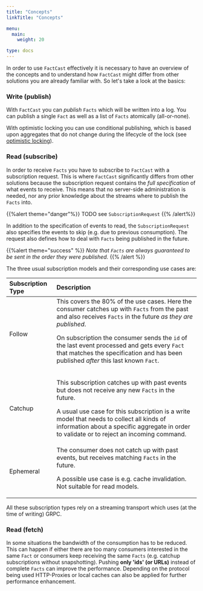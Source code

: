 ```yaml
---
title: "Concepts"
linkTitle: "Concepts"

menu:
  main:
    weight: 20

type: docs
---
```


In order to use `FactCast` effectively it is necessary to have an overview of the concepts and to understand
how `FactCast` might differ from other solutions you are already familiar with. So let's take a look at the basics:

### Write (publish)

With `FactCast` you can _publish_ `Facts` which will be written into a log. You can publish a single `Fact` as well as a
list of `Facts` atomically (all-or-none).

With optimistic locking you can use conditional publishing, which is based upon aggregates that do not change during the
lifecycle of the lock (see [optimistic locking](/usage/lowlevel/java/optimistic_locking)).

### Read (subscribe)

In order to receive `Facts` you have to subscribe to `FactCast` with a subscription request. This is where `FactCast`
significantly differs from other solutions because the subscription request contains the _full specification_ of what
events to receive. This means that no server-side administration is needed, nor any prior knowledge about the streams
where to publish the `Facts` into.

{{%alert theme="danger"%}} TODO see `SubscriptionRequest` {{% /alert%}}

In addition to the specification of events to read, the `SubscriptionRequest` also specifies the events to skip (e.g.
due to previous consumption). The request also defines how to deal with `Facts` being published in the future.

{{%alert theme="success" %}} _Note that `Facts` are always guaranteed to be sent in the order they were published._ {{%
/alert %}}

The three usual subscription models and their corresponding use cases are:

| Subscription Type | Description                                                                                                                                                                                                                                                                                                                                               |
| :---------------- | :-------------------------------------------------------------------------------------------------------------------------------------------------------------------------------------------------------------------------------------------------------------------------------------------------------------------------------------------------------- |
| Follow            | This covers the 80% of the use cases. Here the consumer catches up with `Facts` from the past and also receives `Facts` in the future _as they are published_. <p>On subscription the consumer sends the `id` of the last event processed and gets every `Fact` that matches the specification and has been published _after_ this last known `Fact`.</p> |
| Catchup           | <p>This subscription catches up with past events but does not receive any new `Facts` in the future.</p> <p>A usual use case for this subscription is a write model that needs to collect all kinds of information about a specific aggregate in order to validate or to reject an incoming command.</p>                                                  |
| Ephemeral         | The consumer does not catch up with past events, but receives matching `Facts` in the future. <p>A possible use case is e.g. cache invalidation. Not suitable for read models.</p>                                                                                                                                                                        |

All these subscription types rely on a streaming transport which uses (at the time of writing) GRPC.

### Read (fetch)

In some situations the bandwidth of the consumption has to be reduced. This can happen if either there are too many
consumers interested in the same `Fact` or consumers keep receiving the same `Facts` (e.g. catchup subscriptions without
snapshotting). Pushing **only 'ids' (or URLs)** instead of complete `Facts` can improve the performance. Depending on
the protocol being used HTTP-Proxies or local caches can also be applied for further performance enhancement.
